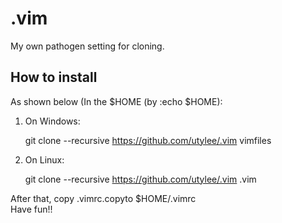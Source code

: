 # .vim
 My own pathogen setting for cloning.

## How to install
 As shown below (In the $HOME (by :echo $HOME):

1) On Windows: 

 	git clone  --recursive https://github.com/utylee/.vim vimfiles 

2) On Linux:

 	git clone  --recursive https://github.com/utylee/.vim .vim


 After that, copy .vimrc.copyto $HOME/.vimrc    
Have fun!!
